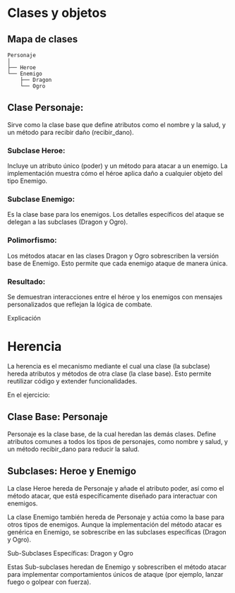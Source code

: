 # Clases y objetos


## Mapa de clases

```
Personaje
│
├── Heroe
└── Enemigo
    ├── Dragon
    └── Ogro
```


## Clase Personaje:

 Sirve como la clase base que define atributos como el nombre y la salud, y un método para recibir daño (recibir_dano).

### Subclase Heroe:

Incluye un atributo único (poder) y un método para atacar a un enemigo. La implementación muestra cómo el héroe aplica daño a cualquier objeto del tipo Enemigo.

### Subclase Enemigo:

Es la clase base para los enemigos. Los detalles específicos del ataque se delegan a las subclases (Dragon y Ogro).

### Polimorfismo:

Los métodos atacar en las clases Dragon y Ogro sobrescriben la versión base de Enemigo. Esto permite que cada enemigo ataque de manera única.

### Resultado:

Se demuestran interacciones entre el héroe y los enemigos con mensajes personalizados que reflejan la lógica de combate.

Explicación

# Herencia
La herencia es el mecanismo mediante el cual una clase (la subclase) hereda atributos y métodos de otra clase (la clase base). Esto permite reutilizar código y extender funcionalidades.

En el ejercicio:

## Clase Base: Personaje

Personaje es la clase base, de la cual heredan las demás clases. Define atributos comunes a todos los tipos de personajes, como nombre y salud, y un método recibir_dano para reducir la salud.

## Subclases: Heroe y Enemigo

La clase Heroe hereda de Personaje y añade el atributo poder, así como el método atacar, que está específicamente diseñado para interactuar con enemigos.

La clase Enemigo también hereda de Personaje y actúa como la base para otros tipos de enemigos. Aunque la implementación del método atacar es genérica en Enemigo, se sobrescribe en las subclases específicas (Dragon y Ogro).

Sub-Subclases Específicas: Dragon y Ogro

Estas Sub-subclases heredan de Enemigo y sobrescriben el método atacar para implementar comportamientos únicos de ataque (por ejemplo, lanzar fuego o golpear con fuerza).
